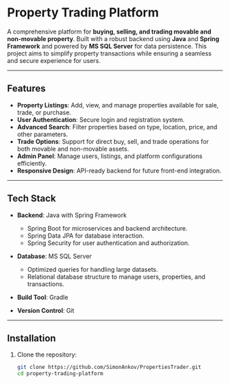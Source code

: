 # Property Trading Platform

A comprehensive platform for **buying, selling, and trading movable and non-movable property**. Built with a robust backend using **Java** and **Spring Framework** and powered by **MS SQL Server** for data persistence. This project aims to simplify property transactions while ensuring a seamless and secure experience for users.

---

## Features

- **Property Listings**: Add, view, and manage properties available for sale, trade, or purchase.
- **User Authentication**: Secure login and registration system.
- **Advanced Search**: Filter properties based on type, location, price, and other parameters.
- **Trade Options**: Support for direct buy, sell, and trade operations for both movable and non-movable assets.
- **Admin Panel**: Manage users, listings, and platform configurations efficiently.
- **Responsive Design**: API-ready backend for future front-end integration.

---

## Tech Stack

- **Backend**: Java with Spring Framework
  - Spring Boot for microservices and backend architecture.
  - Spring Data JPA for database interaction.
  - Spring Security for user authentication and authorization.
  
- **Database**: MS SQL Server
  - Optimized queries for handling large datasets.
  - Relational database structure to manage users, properties, and transactions.

- **Build Tool**: Gradle
- **Version Control**: Git

---

## Installation

1. Clone the repository:
   ```bash
   git clone https://github.com/SimonAnkov/PropertiesTrader.git
   cd property-trading-platform
